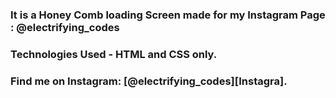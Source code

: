 ### It is a Honey Comb loading Screen made for my Instagram Page : @electrifying_codes

### Technologies Used - HTML and CSS only.

### Find me on Instagram: [@electrifying_codes][Instagra].

[instagram]: https://www.instagram.com/electrifying_codes